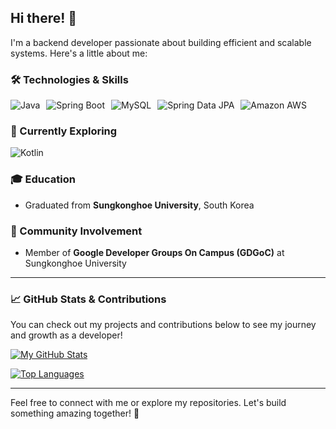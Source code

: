 ## Hi there! 👋

I'm a backend developer passionate about building efficient and scalable systems. Here's a little about me:

### 🛠️ Technologies & Skills
<div style="display: flex; gap: 10px;">
  <img src="https://img.shields.io/badge/Java-ED8B00?style=for-the-badge&logo=java&logoColor=white" alt="Java" />
  <img src="https://img.shields.io/badge/Spring_Boot-6DB33F?style=for-the-badge&logo=springboot&logoColor=white" alt="Spring Boot" />
  <img src="https://img.shields.io/badge/MySQL-4479A1?style=for-the-badge&logo=mysql&logoColor=white" alt="MySQL" />
  <img src="https://img.shields.io/badge/Spring_Data_JPA-6DB33F?style=for-the-badge&logo=spring&logoColor=white" alt="Spring Data JPA" />
  <img src="https://img.shields.io/badge/Amazon_AWS-232F3E?style=for-the-badge&logo=amazonaws&logoColor=white" alt="Amazon AWS" />
</div>

### 🚀 Currently Exploring
<div style="display: flex; gap: 10px;">
  <img src="https://img.shields.io/badge/Kotlin-7F52FF?style=for-the-badge&logo=kotlin&logoColor=white" alt="Kotlin" />
</div>

### 🎓 Education
- Graduated from **Sungkonghoe University**, South Korea

### 🌟 Community Involvement
- Member of **Google Developer Groups On Campus (GDGoC)** at Sungkonghoe University

---

### 📈 GitHub Stats & Contributions
You can check out my projects and contributions below to see my journey and growth as a developer!

[![My GitHub Stats](https://github-readme-stats.vercel.app/api?username=kjoon418&show_icons=true&theme=radical)](https://github.com/kjoon418)

[![Top Languages](https://github-readme-stats.vercel.app/api/top-langs/?username=kjoon418&layout=compact&theme=radical)](https://github.com/kjoon418)

---

Feel free to connect with me or explore my repositories. Let's build something amazing together! 🚀
